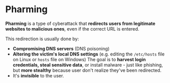 # Pharming
**Pharming** is a type of cyberattack that **redirects users from legitimate websites to malicious ones**, even if the correct URL is entered.

This redirection is usually done by:
 - **Compromising DNS servers** (DNS poisoning)
 - **Altering the victim's local DNS settings** (e.g. editing the `/etc/hosts` file on Linux or `hosts` file on Windows)
The goal is to **harvest login credentials, steal sensitive data**, or install malware - just like phishing, but **more stealthy** because user don't realize they've been redirected.
 - It's **invisible** to the user.
